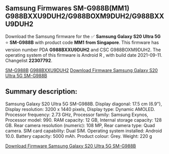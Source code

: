 <h2>Samsung Firmwares SM-G988B(MM1) G988BXXU9DUH2/G988BOXM9DUH2/G988BXXU9DUH2</h2>
Download the Samsung firmware for the ✅ <strong>Samsung Galaxy S20 Ultra 5G </strong> ⭐ <strong>SM-G988B</strong> with product code <strong>MM1</strong> <strong> from Singapore</strong>. This firmware has version number PDA <strong>G988BXXU9DUH2</strong> and CSC G988BOXM9DUH2. The operating system of this firmware is Android R , with build date 2021-09-11. Changelist <strong>22307792</strong>.


[SM-G988B](https://samfirm.shop/samsung/model/SM-G988B)
[G988BXXU9DUH2](https://samfirm.shop/samsung/pda/G988BXXU9DUH2)
[Download Firmware Samsung Galaxy S20 Ultra 5G SM-G988B](https://samfirm.shop/samsung/firmware/455029)
<h2>Summary description:</h2>
<p>Samsung Galaxy S20 Ultra 5G SM-G988B. Display diagonal: 17.5 cm (6.9"), Display resolution: 3200 x 1440 pixels, Display type: Dynamic AMOLED. Processor frequency: 2.73 GHz, Processor family: Samsung Exynos, Processor model: 990. RAM capacity: 12 GB, Internal storage capacity: 128 GB. Rear camera resolution (numeric): 108 MP, Rear camera type: Quad camera. SIM card capability: Dual SIM. Operating system installed: Android 10.0. Battery capacity: 5000 mAh. Product colour: Grey. Weight: 220 g</p>


[Download Firmware Samsung Galaxy S20 Ultra 5G SM-G988B](https://samfirm.shop/samsung/firmware/455029)
